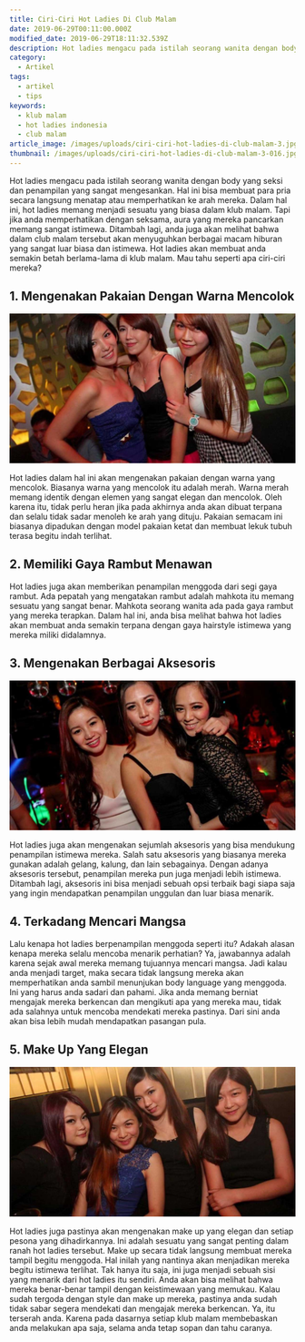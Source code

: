 ```yaml
---
title: Ciri-Ciri Hot Ladies Di Club Malam
date: 2019-06-29T00:11:00.000Z
modified_date: 2019-06-29T18:11:32.539Z
description: Hot ladies mengacu pada istilah seorang wanita dengan body yang seksi dan penampilan yang sangat mengesankan.
category:
  - Artikel
tags:
  - artikel
  - tips
keywords:
  - klub malam
  - hot ladies indonesia
  - club malam 
article_image: /images/uploads/ciri-ciri-hot-ladies-di-club-malam-3.jpg
thumbnail: /images/uploads/ciri-ciri-hot-ladies-di-club-malam-3-016.jpg
---
```

Hot ladies mengacu pada istilah seorang wanita dengan body yang seksi dan penampilan yang sangat mengesankan. Hal ini bisa membuat para pria secara langsung menatap atau memperhatikan ke arah mereka. Dalam hal ini, hot ladies memang menjadi sesuatu yang biasa dalam klub malam. Tapi jika anda memperhatikan dengan seksama, aura yang mereka pancarkan memang sangat istimewa. Ditambah lagi, anda juga akan melihat bahwa dalam club malam tersebut akan menyuguhkan berbagai macam hiburan yang sangat luar biasa dan istimewa. Hot ladies akan membuat anda semakin betah berlama-lama di klub malam. Mau tahu seperti apa ciri-ciri mereka?



## 1. Mengenakan Pakaian Dengan Warna Mencolok

![Ciri-Ciri Hot Ladies Di Club Malam](/images/uploads/ciri-ciri-hot-ladies-di-club-malam-3.jpg)

Hot ladies dalam hal ini akan mengenakan pakaian dengan warna yang mencolok. Biasanya warna yang mencolok itu adalah merah. Warna merah memang identik dengan elemen yang sangat elegan dan mencolok. Oleh karena itu, tidak perlu heran jika pada akhirnya anda akan dibuat terpana dan selalu tidak sadar menoleh ke arah yang dituju. Pakaian semacam ini biasanya dipadukan dengan model pakaian ketat dan membuat lekuk tubuh terasa begitu indah terlihat.



## 2. Memiliki Gaya Rambut Menawan

Hot ladies juga akan memberikan penampilan menggoda dari segi gaya rambut. Ada pepatah yang mengatakan rambut adalah mahkota itu memang sesuatu yang sangat benar. Mahkota seorang wanita ada pada gaya rambut yang mereka terapkan. Dalam hal ini, anda bisa melihat bahwa hot ladies akan membuat anda semakin terpana dengan gaya hairstyle istimewa yang mereka miliki didalamnya. 



## 3. Mengenakan Berbagai Aksesoris

![Ciri-Ciri Hot Ladies Di Club Malam](/images/uploads/ciri-ciri-hot-ladies-di-club-malam-2.jpg)

Hot ladies juga akan mengenakan sejumlah aksesoris yang bisa mendukung penampilan istimewa mereka. Salah satu aksesoris yang biasanya mereka gunakan adalah gelang, kalung, dan lain sebagainya. Dengan adanya aksesoris tersebut, penampilan mereka pun juga menjadi lebih istimewa. Ditambah lagi, aksesoris ini bisa menjadi sebuah opsi terbaik bagi siapa saja yang ingin mendapatkan penampilan unggulan dan luar biasa menarik.



## 4. Terkadang Mencari Mangsa

Lalu kenapa hot ladies berpenampilan menggoda seperti itu? Adakah alasan kenapa mereka selalu mencoba menarik perhatian? Ya, jawabannya adalah karena sejak awal mereka memang tujuannya mencari mangsa. Jadi kalau anda menjadi target, maka secara tidak langsung mereka akan memperhatikan anda sambil menunjukan body language yang menggoda. Ini yang harus anda sadari dan pahami. Jika anda memang berniat mengajak mereka berkencan dan mengikuti apa yang mereka mau, tidak ada salahnya untuk mencoba mendekati mereka pastinya. Dari sini anda akan bisa lebih mudah mendapatkan pasangan pula.



## 5. Make Up Yang Elegan

![Ciri-Ciri Hot Ladies Di Club Malam](/images/uploads/ciri-ciri-hot-ladies-di-club-malam-1.jpg)

Hot ladies juga pastinya akan mengenakan make up yang elegan dan setiap pesona yang dihadirkannya. Ini adalah sesuatu yang sangat penting dalam ranah hot ladies tersebut. Make up secara tidak langsung membuat mereka tampil begitu menggoda. Hal inilah yang nantinya akan menjadikan mereka begitu istimewa terlihat. Tak hanya itu saja, ini juga menjadi sebuah sisi yang menarik dari hot ladies itu sendiri. Anda akan bisa melihat bahwa mereka benar-benar tampil dengan keistimewaan yang memukau. Kalau sudah tergoda dengan style dan make up mereka, pastinya anda sudah tidak sabar segera mendekati dan mengajak mereka berkencan. Ya, itu terserah anda. Karena pada dasarnya setiap klub malam membebaskan anda melakukan apa saja, selama anda tetap sopan dan tahu caranya.
